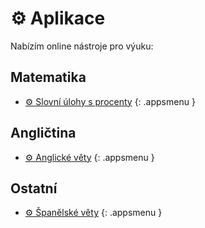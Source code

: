 [//]: # (##NAME## aplikace)
[//]: # (##MENUITEM## none)
[//]: # (##DESCRIPTION## online nástroje pro výuku)
[//]: # (##QUOTE## none)

# &#9881; Aplikace

Nabízím online nástroje pro výuku:

## Matematika

* [&#9881; Slovní úlohy s procenty](/aplikace/matematika-slovni-ulohy-s-procenty.html)
{: .appsmenu }

## Angličtina

* [&#9881; Anglické věty](/aplikace/anglicke-vety.html)
{: .appsmenu }

## Ostatní

* [&#9881; Španělské věty](/aplikace/spanelske-vety.html)
{: .appsmenu }
